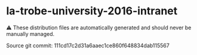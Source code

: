 # la-trobe-university-2016-intranet

:warning: These distribution files are automatically generated and should never be manually managed.

Source git commit: 111cd17c2d31a6aaec1ce860f648834dab115567
